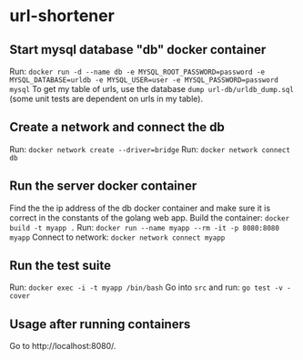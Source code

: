 # url-shortener

## Start mysql database "db" docker container
Run: `docker run -d --name db -e MYSQL_ROOT_PASSWORD=password -e MYSQL_DATABASE=urldb -e MYSQL_USER=user -e MYSQL_PASSWORD=password mysql`
To get my table of urls, use the database `dump url-db/urldb_dump.sql` (some unit tests are dependent on urls in my table).

## Create a network and connect the db
Run: `docker network create --driver=bridge`
Run: `docker network connect db`

## Run the server docker container
Find the the ip address of the db docker container and make sure it is correct in the constants of the golang web app.
Build the container: `docker build -t myapp .`
Run: `docker run --name myapp --rm -it -p 8080:8080 myapp`
Connect to network: `docker network connect myapp`

## Run the test suite
Run: `docker exec -i -t myapp /bin/bash`
Go into `src` and run: `go test -v -cover`

## Usage after running containers
Go to http://localhost:8080/.

